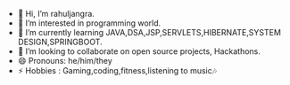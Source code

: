 - 👋 Hi, I’m rahuljangra.
- 👀 I’m interested in programming world.
- 🌱 I’m currently learning JAVA,DSA,JSP,SERVLETS,HIBERNATE,SYSTEM DESIGN,SPRINGBOOT.
- 💞️ I’m looking to collaborate on open source projects, Hackathons.
- 😄 Pronouns: he/him/they
- ⚡ Hobbies : Gaming,coding,fitness,listening to music🎶 

<!---

--->
